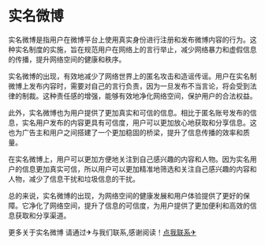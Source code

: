 # 实名微博

实名微博是指用户在微博平台上使用真实身份进行注册和发布微博内容的行为。这种实名制度的实施，旨在规范用户在网络上的言行举止，减少网络暴力和虚假信息的传播，提升网络空间的健康和秩序。

实名微博的出现，有效地减少了网络世界上的匿名攻击和造谣传谣。用户在实名制微博上发布内容时，需要对自己的言行负责，因为一旦发布不当言论，将会受到法律的制裁。这种责任感的增强，能够有效地净化网络空间，保护用户的合法权益。

此外，实名微博也为用户提供了更加真实和可信的信息。相比于匿名账号发布的信息，实名用户发布的内容更具有可信度，用户可以更加放心地获取和分享信息。这也为广告主和用户之间搭建了一个更加稳固的桥梁，提升了信息传播的效率和质量。

在实名微博上，用户可以更加方便地关注到自己感兴趣的内容和人物。因为实名用户的信息更加真实可信，所以用户可以更加精准地筛选和关注自己感兴趣的内容和人物，减少了信息干扰和垃圾信息的干扰。

总的来说，实名微博的出现，为网络空间的健康发展和用户体验提供了更好的保障。它净化了网络空间，提升了信息的可信度，为用户提供了更加便利和高效的信息获取和分享渠道。

更多关于实名微博 请通过✈与我们联系,感谢阅读！[点我联系✈](https://en.k02.cc)